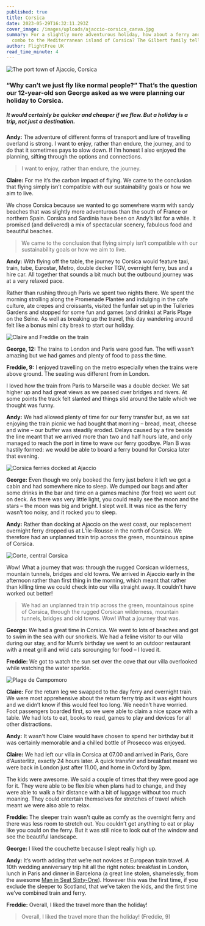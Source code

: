 ```yaml
---
published: true
title: Corsica
date: 2023-05-29T16:32:11.293Z
cover_image: /images/uploads/ajaccio-corsica_canva.jpg
summary: For a slightly more adventurous holiday, how about a ferry and train
  combo to the Mediterranean island of Corsica? The Gilbert family tells us how.
author: FlightFree UK
read_time_minute: 4
---
```

![](/images/uploads/ajaccio-corsica_canva.jpg "The port town of Ajaccio, Corsica")

### “Why can’t we just fly like normal people?” That’s the question our 12-year-old son George asked as we were planning our holiday to Corsica. 

##### It would certainly be quicker and cheaper if we flew. But a holiday is a trip, not just a destination. 

**Andy:** The adventure of different forms of transport and lure of travelling overland is strong. I want to enjoy, rather than endure, the journey, and to do that it sometimes pays to slow down. If I’m honest I also enjoyed the planning, sifting through the options and connections.

> I want to enjoy, rather than endure, the journey.

**Claire:** For me it’s the carbon impact of flying. We came to the conclusion that flying simply isn’t compatible with our sustainability goals or how we aim to live.

We chose Corsica because we wanted to go somewhere warm with sandy beaches that was slightly more adventurous than the south of France or northern Spain. Corsica and Sardinia have been on Andy’s list for a while. It promised (and delivered) a mix of spectacular scenery, fabulous food and beautiful beaches. 

> We came to the conclusion that flying simply isn’t compatible with our sustainability goals or how we aim to live.

**Andy:** With flying off the table, the journey to Corsica would feature taxi, train, tube, Eurostar, Metro, double decker TGV, overnight ferry, bus and a hire car. All together that sounds a bit much but the outbound journey was at a very relaxed pace. 

Rather than rushing through Paris we spent two nights there. We spent the morning strolling along the Promenade Plantée and indulging in the cafe culture, ate crepes and croissants, visited the funfair set up in the Tuileries Gardens and stopped for some fun and games (and drinks) at Paris Plage on the Seine. As well as breaking up the travel, this day wandering around felt like a bonus mini city break to start our holiday.

![](/images/uploads/prosecco-on-train_claire-gilbert.jpg "Claire and Freddie on the train")

**George, 12:** The trains to London and Paris were good fun. The wifi wasn’t amazing but we had games and plenty of food to pass the time.

**Freddie, 9:** I enjoyed travelling on the metro especially when the trains were above ground. The seating was different from in London.

I loved how the train from Paris to Marseille was a double decker. We sat higher up and had great views as we passed over bridges and rivers. At some points the track felt slanted and things slid around the table which we thought was funny. 

**Andy:** We had allowed plenty of time for our ferry transfer but, as we sat enjoying the train picnic we had bought that morning – bread, meat, cheese and wine – our buffer was steadily eroded. Delays caused by a fire beside the line meant that we arrived more than two and half hours late, and only managed to reach the port in time to wave our ferry goodbye. Plan B was hastily formed: we would be able to board a ferry bound for Corsica later that evening.

![](/images/uploads/corsica-ferries_canva.jpg "Corsica ferries docked at Ajaccio")

**George:** Even though we only booked the ferry just before it left we got a cabin and had somewhere nice to sleep. We dumped our bags and after some drinks in the bar and time on a games machine (for free) we went out on deck. As there was very little light, you could really see the moon and the stars – the moon was big and bright. I slept well. It was nice as the ferry wasn’t too noisy, and it rocked you to sleep.

**Andy:** Rather than docking at Ajaccio on the west coast, our replacement overnight ferry dropped us at L’Île-Rousse in the north of Corsica. We therefore had an unplanned train trip across the green, mountainous spine of Corsica. 

![](/images/uploads/corte-corsica_canva.jpg "Corte, central Corsica")

Wow! What a journey that was: through the rugged Corsican wilderness, mountain tunnels, bridges and old towns. We arrived in Ajaccio early in the afternoon rather than first thing in the morning, which meant that rather than killing time we could check into our villa straight away. It couldn't have worked out better!

> We had an unplanned train trip across the green, mountainous spine of Corsica, through the rugged Corsican wilderness, mountain tunnels, bridges and old towns. Wow! What a journey that was.

**George:** We had a great time in Corsica. We went to lots of beaches and got to swim in the sea with our snorkels. We had a feline visitor to our villa during our stay, and for Mum’s birthday we went to an outdoor restaurant with a meat grill and wild cats scrounging for food – I loved it. 

**Freddie:** We got to watch the sun set over the cove that our villa overlooked while watching the water sparkle. 

![](/images/uploads/corsica_claire-gilbert.jpg "Plage de Campomoro")

**Claire:** For the return leg we swapped to the day ferry and overnight train. We were most apprehensive about the return ferry trip as it was eight hours and we didn’t know if this would feel too long. We needn’t have worried. Foot passengers boarded first, so we were able to claim a nice space with a table. We had lots to eat, books to read, games to play and devices for all other distractions.

**Andy:** It wasn't how Claire would have chosen to spend her birthday but it was certainly memorable and a chilled bottle of Prosecco was enjoyed. 

**Claire:** We had left our villa in Corsica at 07.00 and arrived in Paris, Gare d'Austerlitz, exactly 24 hours later. A quick transfer and breakfast meant we were back in London just after 11.00, and home in Oxford by 3pm. 

The kids were awesome. We said a couple of times that they were good age for it. They were able to be flexible when plans had to change, and they were able to walk a fair distance with a bit of luggage without too much moaning. They could entertain themselves for stretches of travel which meant we were also able to relax. 

**Freddie:** The sleeper train wasn't quite as comfy as the overnight ferry and there was less room to stretch out. You couldn’t get anything to eat or play like you could on the ferry. But it was still nice to look out of the window and see the beautiful landscape. 

**George:** I liked the couchette because I slept really high up. 

**Andy:** It’s worth adding that we’re not novices at European train travel. A 10th wedding anniversary trip hit all the right notes: breakfast in London, lunch in Paris and dinner in Barcelona (a great line stolen, shamelessly, from the awesome [Man in Seat Sixty-One](https://www.seat61.com/)). However this was the first time, if you exclude the sleeper to Scotland, that we’ve taken the kids, and the first time we’ve combined train and ferry. 

**Freddie:** Overall, I liked the travel more than the holiday!

> Overall, I liked the travel more than the holiday! (Freddie, 9)